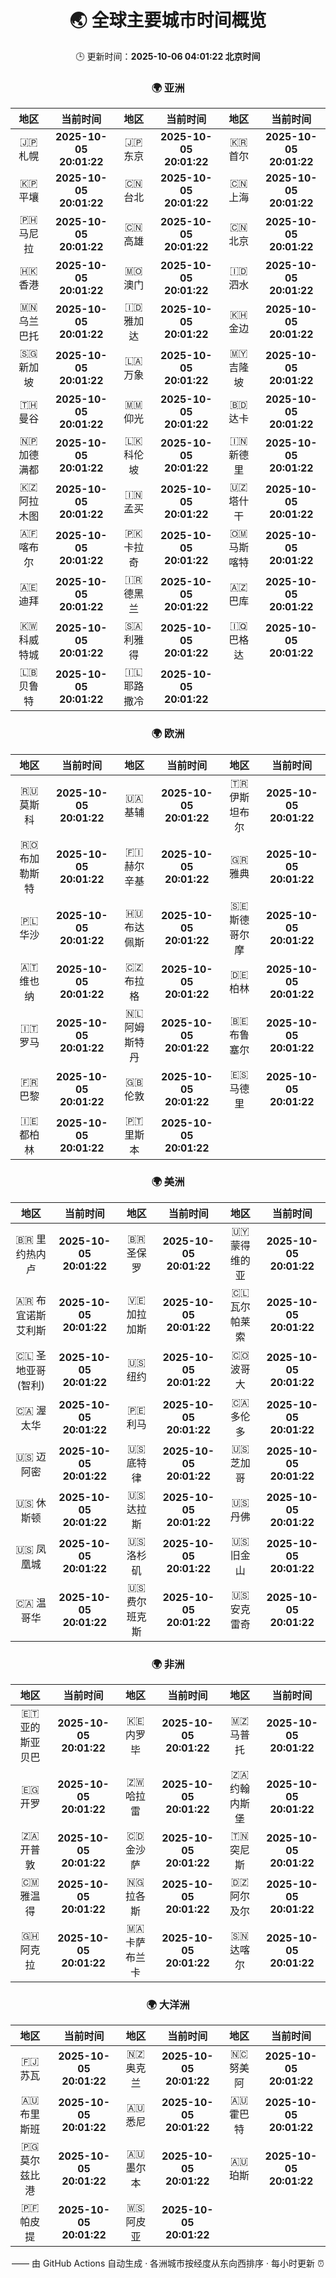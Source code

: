 <!-- GENERATED_BY_GMC_SCRIPT -->
<div align="center">

# 🌏 全球主要城市时间概览

🕒 更新时间：**2025-10-06 04:01:22 北京时间**

### 🌍 亚洲

| 地区 | 当前时间 | 地区 | 当前时间 | 地区 | 当前时间 |
| :--: | :--: | :--: | :--: | :--: | :--: |
| 🇯🇵 札幌 | **2025-10-05 20:01:22** | 🇯🇵 东京 | **2025-10-05 20:01:22** | 🇰🇷 首尔 | **2025-10-05 20:01:22** |
| 🇰🇵 平壤 | **2025-10-05 20:01:22** | 🇨🇳 台北 | **2025-10-05 20:01:22** | 🇨🇳 上海 | **2025-10-05 20:01:22** |
| 🇵🇭 马尼拉 | **2025-10-05 20:01:22** | 🇨🇳 高雄 | **2025-10-05 20:01:22** | 🇨🇳 北京 | **2025-10-05 20:01:22** |
| 🇭🇰 香港 | **2025-10-05 20:01:22** | 🇲🇴 澳门 | **2025-10-05 20:01:22** | 🇮🇩 泗水 | **2025-10-05 20:01:22** |
| 🇲🇳 乌兰巴托 | **2025-10-05 20:01:22** | 🇮🇩 雅加达 | **2025-10-05 20:01:22** | 🇰🇭 金边 | **2025-10-05 20:01:22** |
| 🇸🇬 新加坡 | **2025-10-05 20:01:22** | 🇱🇦 万象 | **2025-10-05 20:01:22** | 🇲🇾 吉隆坡 | **2025-10-05 20:01:22** |
| 🇹🇭 曼谷 | **2025-10-05 20:01:22** | 🇲🇲 仰光 | **2025-10-05 20:01:22** | 🇧🇩 达卡 | **2025-10-05 20:01:22** |
| 🇳🇵 加德满都 | **2025-10-05 20:01:22** | 🇱🇰 科伦坡 | **2025-10-05 20:01:22** | 🇮🇳 新德里 | **2025-10-05 20:01:22** |
| 🇰🇿 阿拉木图 | **2025-10-05 20:01:22** | 🇮🇳 孟买 | **2025-10-05 20:01:22** | 🇺🇿 塔什干 | **2025-10-05 20:01:22** |
| 🇦🇫 喀布尔 | **2025-10-05 20:01:22** | 🇵🇰 卡拉奇 | **2025-10-05 20:01:22** | 🇴🇲 马斯喀特 | **2025-10-05 20:01:22** |
| 🇦🇪 迪拜 | **2025-10-05 20:01:22** | 🇮🇷 德黑兰 | **2025-10-05 20:01:22** | 🇦🇿 巴库 | **2025-10-05 20:01:22** |
| 🇰🇼 科威特城 | **2025-10-05 20:01:22** | 🇸🇦 利雅得 | **2025-10-05 20:01:22** | 🇮🇶 巴格达 | **2025-10-05 20:01:22** |
| 🇱🇧 贝鲁特 | **2025-10-05 20:01:22** | 🇮🇱 耶路撒冷 | **2025-10-05 20:01:22** |   |   |

### 🌍 欧洲

| 地区 | 当前时间 | 地区 | 当前时间 | 地区 | 当前时间 |
| :--: | :--: | :--: | :--: | :--: | :--: |
| 🇷🇺 莫斯科 | **2025-10-05 20:01:22** | 🇺🇦 基辅 | **2025-10-05 20:01:22** | 🇹🇷 伊斯坦布尔 | **2025-10-05 20:01:22** |
| 🇷🇴 布加勒斯特 | **2025-10-05 20:01:22** | 🇫🇮 赫尔辛基 | **2025-10-05 20:01:22** | 🇬🇷 雅典 | **2025-10-05 20:01:22** |
| 🇵🇱 华沙 | **2025-10-05 20:01:22** | 🇭🇺 布达佩斯 | **2025-10-05 20:01:22** | 🇸🇪 斯德哥尔摩 | **2025-10-05 20:01:22** |
| 🇦🇹 维也纳 | **2025-10-05 20:01:22** | 🇨🇿 布拉格 | **2025-10-05 20:01:22** | 🇩🇪 柏林 | **2025-10-05 20:01:22** |
| 🇮🇹 罗马 | **2025-10-05 20:01:22** | 🇳🇱 阿姆斯特丹 | **2025-10-05 20:01:22** | 🇧🇪 布鲁塞尔 | **2025-10-05 20:01:22** |
| 🇫🇷 巴黎 | **2025-10-05 20:01:22** | 🇬🇧 伦敦 | **2025-10-05 20:01:22** | 🇪🇸 马德里 | **2025-10-05 20:01:22** |
| 🇮🇪 都柏林 | **2025-10-05 20:01:22** | 🇵🇹 里斯本 | **2025-10-05 20:01:22** |   |   |

### 🌍 美洲

| 地区 | 当前时间 | 地区 | 当前时间 | 地区 | 当前时间 |
| :--: | :--: | :--: | :--: | :--: | :--: |
| 🇧🇷 里约热内卢 | **2025-10-05 20:01:22** | 🇧🇷 圣保罗 | **2025-10-05 20:01:22** | 🇺🇾 蒙得维的亚 | **2025-10-05 20:01:22** |
| 🇦🇷 布宜诺斯艾利斯 | **2025-10-05 20:01:22** | 🇻🇪 加拉加斯 | **2025-10-05 20:01:22** | 🇨🇱 瓦尔帕莱索 | **2025-10-05 20:01:22** |
| 🇨🇱 圣地亚哥(智利) | **2025-10-05 20:01:22** | 🇺🇸 纽约 | **2025-10-05 20:01:22** | 🇨🇴 波哥大 | **2025-10-05 20:01:22** |
| 🇨🇦 渥太华 | **2025-10-05 20:01:22** | 🇵🇪 利马 | **2025-10-05 20:01:22** | 🇨🇦 多伦多 | **2025-10-05 20:01:22** |
| 🇺🇸 迈阿密 | **2025-10-05 20:01:22** | 🇺🇸 底特律 | **2025-10-05 20:01:22** | 🇺🇸 芝加哥 | **2025-10-05 20:01:22** |
| 🇺🇸 休斯顿 | **2025-10-05 20:01:22** | 🇺🇸 达拉斯 | **2025-10-05 20:01:22** | 🇺🇸 丹佛 | **2025-10-05 20:01:22** |
| 🇺🇸 凤凰城 | **2025-10-05 20:01:22** | 🇺🇸 洛杉矶 | **2025-10-05 20:01:22** | 🇺🇸 旧金山 | **2025-10-05 20:01:22** |
| 🇨🇦 温哥华 | **2025-10-05 20:01:22** | 🇺🇸 费尔班克斯 | **2025-10-05 20:01:22** | 🇺🇸 安克雷奇 | **2025-10-05 20:01:22** |

### 🌍 非洲

| 地区 | 当前时间 | 地区 | 当前时间 | 地区 | 当前时间 |
| :--: | :--: | :--: | :--: | :--: | :--: |
| 🇪🇹 亚的斯亚贝巴 | **2025-10-05 20:01:22** | 🇰🇪 内罗毕 | **2025-10-05 20:01:22** | 🇲🇿 马普托 | **2025-10-05 20:01:22** |
| 🇪🇬 开罗 | **2025-10-05 20:01:22** | 🇿🇼 哈拉雷 | **2025-10-05 20:01:22** | 🇿🇦 约翰内斯堡 | **2025-10-05 20:01:22** |
| 🇿🇦 开普敦 | **2025-10-05 20:01:22** | 🇨🇩 金沙萨 | **2025-10-05 20:01:22** | 🇹🇳 突尼斯 | **2025-10-05 20:01:22** |
| 🇨🇲 雅温得 | **2025-10-05 20:01:22** | 🇳🇬 拉各斯 | **2025-10-05 20:01:22** | 🇩🇿 阿尔及尔 | **2025-10-05 20:01:22** |
| 🇬🇭 阿克拉 | **2025-10-05 20:01:22** | 🇲🇦 卡萨布兰卡 | **2025-10-05 20:01:22** | 🇸🇳 达喀尔 | **2025-10-05 20:01:22** |

### 🌍 大洋洲

| 地区 | 当前时间 | 地区 | 当前时间 | 地区 | 当前时间 |
| :--: | :--: | :--: | :--: | :--: | :--: |
| 🇫🇯 苏瓦 | **2025-10-05 20:01:22** | 🇳🇿 奥克兰 | **2025-10-05 20:01:22** | 🇳🇨 努美阿 | **2025-10-05 20:01:22** |
| 🇦🇺 布里斯班 | **2025-10-05 20:01:22** | 🇦🇺 悉尼 | **2025-10-05 20:01:22** | 🇦🇺 霍巴特 | **2025-10-05 20:01:22** |
| 🇵🇬 莫尔兹比港 | **2025-10-05 20:01:22** | 🇦🇺 墨尔本 | **2025-10-05 20:01:22** | 🇦🇺 珀斯 | **2025-10-05 20:01:22** |
| 🇵🇫 帕皮提 | **2025-10-05 20:01:22** | 🇼🇸 阿皮亚 | **2025-10-05 20:01:22** |   |   |

—— 由 GitHub Actions 自动生成 · 各洲城市按经度从东向西排序 · 每小时更新 ⏰

</div>
